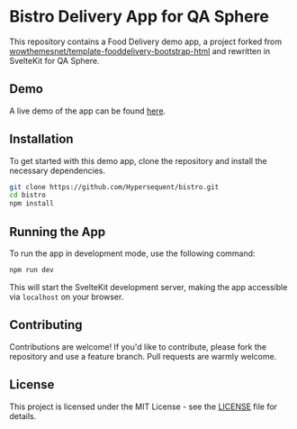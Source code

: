 # Bistro Delivery App for QA Sphere

This repository contains a Food Delivery demo app, a project forked from [wowthemesnet/template-fooddelivery-bootstrap-html](https://github.com/wowthemesnet/template-fooddelivery-bootstrap-html) and rewritten in SvelteKit for QA Sphere.

## Demo

A live demo of the app can be found [here](https://hypersequent.github.io/bistro/).

## Installation

To get started with this demo app, clone the repository and install the necessary dependencies.

```bash
git clone https://github.com/Hypersequent/bistro.git
cd bistro
npm install
```

## Running the App

To run the app in development mode, use the following command:

```bash
npm run dev
```

This will start the SvelteKit development server, making the app accessible via `localhost` on your browser.

## Contributing

Contributions are welcome! If you'd like to contribute, please fork the repository and use a feature branch. Pull requests are warmly welcome.

## License

This project is licensed under the MIT License - see the [LICENSE](LICENSE) file for details.
